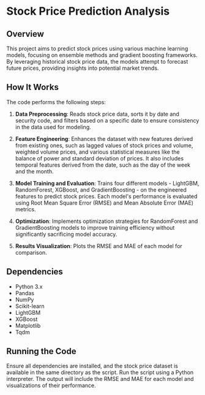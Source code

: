 # Stock Price Prediction Analysis

## Overview
This project aims to predict stock prices using various machine learning models, focusing on ensemble methods and gradient boosting frameworks. By leveraging historical stock price data, the models attempt to forecast future prices, providing insights into potential market trends.

## How It Works
The code performs the following steps:

1. **Data Preprocessing**: Reads stock price data, sorts it by date and security code, and filters based on a specific date to ensure consistency in the data used for modeling.

2. **Feature Engineering**: Enhances the dataset with new features derived from existing ones, such as lagged values of stock prices and volume, weighted volume prices, and various statistical measures like the balance of power and standard deviation of prices. It also includes temporal features derived from the date, such as the day of the week and the month.

3. **Model Training and Evaluation**: Trains four different models - LightGBM, RandomForest, XGBoost, and GradientBoosting - on the engineered features to predict stock prices. Each model's performance is evaluated using Root Mean Square Error (RMSE) and Mean Absolute Error (MAE) metrics.

4. **Optimization**: Implements optimization strategies for RandomForest and GradientBoosting models to improve training efficiency without significantly sacrificing model accuracy.

5. **Results Visualization**: Plots the RMSE and MAE of each model for comparison.

## Dependencies
- Python 3.x
- Pandas
- NumPy
- Scikit-learn
- LightGBM
- XGBoost
- Matplotlib
- Tqdm

## Running the Code
Ensure all dependencies are installed, and the stock price dataset is available in the same directory as the script. Run the script using a Python interpreter. The output will include the RMSE and MAE for each model and visualizations of their performance.

